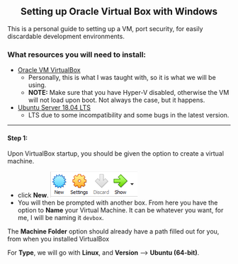 <h2 align="center">Setting up Oracle Virtual Box with Windows</h2>

<p>This is a personal guide to setting up a VM, port security, for easily discardable development environments.</p>

### What resources you will need to install:

- [Oracle VM VirtualBox](https://www.virtualbox.org/wiki/Downloads)
    - Personally, this is what I was taught with, so it is what we will be using.
    - **NOTE:** Make sure that you have Hyper-V disabled, otherwise the VM will not load upon boot. Not always the case, but it happens.
- [Ubuntu Server 18.04 LTS](https://ubuntu.com/#download)
    - LTS due to some incompatibility and some bugs in the latest version.
    
<hr>

#### Step 1: 
Upon VirtualBox startup, you should be given the option to create a virtual machine.
- click **New**.
    <img src="https://github.com/jlayog/Notes_Advice/blob/master/settingup_VM/images/newVM.PNG">
- You will then be prompted with another box.
From here you have the option to **Name** your Virtual Machine. It can be whatever you want, for me, I will be naming it `devbox`.
        
The **Machine Folder** option should already have a path filled out for you, from when you installed VirtualBox</p>

For **Type**, we will go with **Linux**, and **Version** --> **Ubuntu (64-bit)**.
        

